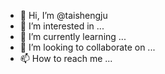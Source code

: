 - 👋 Hi, I’m @taishengju
- 👀 I’m interested in ...
- 🌱 I’m currently learning ...
- 💞️ I’m looking to collaborate on ...
- 📫 How to reach me ...

<!---
taishengju/taishengju is a ✨ special ✨ repository because its `README.md` (this file) appears on your GitHub profile.
You can click the Preview link to take a look at your changes.
--->
